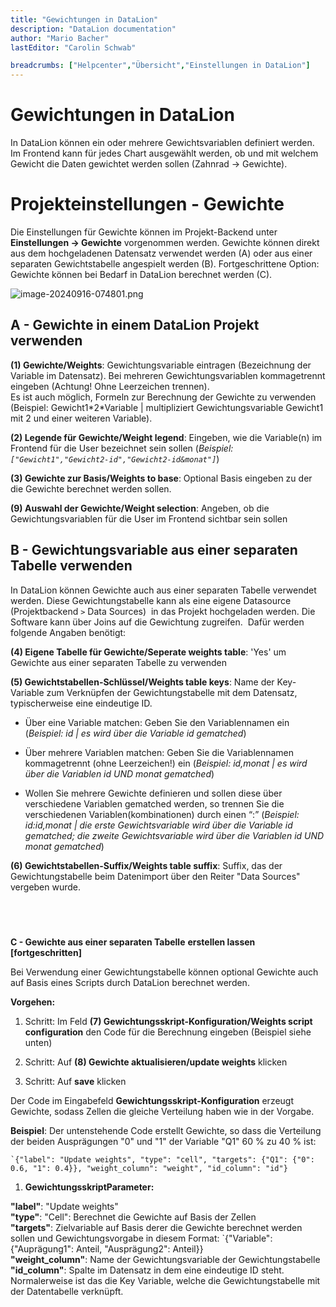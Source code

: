 ```yaml
---
title: "Gewichtungen in DataLion"
description: "DataLion documentation"
author: "Mario Bacher"
lastEditor: "Carolin Schwab"

breadcrumbs: ["Helpcenter","Übersicht","Einstellungen in DataLion"]
---
```


# Gewichtungen in DataLion

In DataLion können ein oder mehrere Gewichtsvariablen definiert werden. Im Frontend kann für jedes Chart ausgewählt werden, ob und mit welchem Gewicht die Daten gewichtet werden sollen (Zahnrad → Gewichte).

# **Projekteinstellungen - Gewichte**

Die Einstellungen für Gewichte können im Projekt-Backend unter **Einstellungen → Gewichte** vorgenommen werden. Gewichte können direkt aus dem hochgeladenen Datensatz verwendet werden (A) oder aus einer separaten Gewichtstabelle angespielt werden (B). Fortgeschrittene Option: Gewichte können bei Bedarf in DataLion berechnet werden (C).

![image-20240916-074801.png](/img/83197958.png)

## **A - Gewichte in einem DataLion Projekt verwenden**

**(1) Gewichte/Weights**: Gewichtungsvariable eintragen (Bezeichnung der Variable im Datensatz). Bei mehreren Gewichtungsvariablen kommagetrennt eingeben (Achtung! Ohne Leerzeichen trennen).  
Es ist auch möglich, Formeln zur Berechnung der Gewichte zu verwenden (Beispiel: Gewicht1\*2\*Variable | multipliziert Gewichtungsvariable Gewicht1 mit 2 und einer weiteren Variable).

**(2) Legende für Gewichte/Weight legend**: Eingeben, wie die Variable(n) im Frontend für die User bezeichnet sein sollen (_Beispiel: `["Gewicht1","Gewicht2-id","Gewicht2-id&monat"]`_)

**(3) Gewichte zur Basis/Weights to base**: Optional Basis eingeben zu der die Gewichte berechnet werden sollen. 

**(9) Auswahl der Gewichte/Weight selection**: Angeben, ob die Gewichtungsvariablen für die User im Frontend sichtbar sein sollen 

## **B - Gewichtungsvariable aus einer separaten Tabelle verwenden**

In DataLion können Gewichte auch aus einer separaten Tabelle verwendet werden. Diese Gewichtungstabelle kann als eine eigene Datasource (Projektbackend `>` Data Sources)  in das Projekt hochgeladen werden. Die Software kann über Joins auf die Gewichtung zugreifen.  Dafür werden folgende Angaben benötigt:

**(4) Eigene Tabelle für Gewichte/Seperate weights table**: 'Yes' um Gewichte aus einer separaten Tabelle zu verwenden

**(5) Gewichtstabellen-Schlüssel/Weights table keys**: Name der Key-Variable zum Verknüpfen der Gewichtungstabelle mit dem Datensatz, typischerweise eine eindeutige ID.

-   Über eine Variable matchen: Geben Sie den Variablennamen ein (_Beispiel: id | es wird über die Variable id gematched_)
    
-   Über mehrere Variablen matchen: Geben Sie die Variablennamen kommagetrennt (ohne Leerzeichen!) ein (_Beispiel: id,monat | es wird über die Variablen id UND monat gematched_)
    
-   Wollen Sie mehrere Gewichte definieren und sollen diese über verschiedene Variablen gematched werden, so trennen Sie die verschiedenen Variablen(kombinationen) durch einen “:” (_Beispiel: id:id,monat | die erste Gewichtsvariable wird über die Variable id gematched; die zweite Gewichtsvariable wird über die Variablen id UND monat gematched_)
    

**(6) Gewichtstabellen-Suffix/Weights table suffix**: Suffix, das der Gewichtungstabelle beim Datenimport über den Reiter "Data Sources" vergeben wurde.

##    
**C - Gewichte aus einer separaten Tabelle** **erstellen lassen [fortgeschritten]**

Bei Verwendung einer Gewichtungstabelle können optional Gewichte auch auf Basis eines Scripts durch DataLion berechnet werden.

**Vorgehen:** 

1.  Schritt: Im Feld **(7) Gewichtungsskript-Konfiguration/Weights script configuration** den Code für die Berechnung eingeben (Beispiel siehe unten)
    
2.  Schritt: Auf **(8) Gewichte aktualisieren/update weights** klicken
    
3.  Schritt: Auf **save** klicken
    

Der Code im Eingabefeld **Gewichtungsskript-Konfiguration** erzeugt Gewichte, sodass Zellen die gleiche Verteilung haben wie in der Vorgabe.

**Beispiel**: Der untenstehende Code erstellt Gewichte, so dass die Verteilung der beiden Ausprägungen "0" und "1" der Variable "Q1" 60 % zu 40 % ist:

``
`{"label": "Update weights", "type": "cell", "targets": {"Q1": {"0": 0.6, "1": 0.4}}, "weight_column": "weight", "id_column": "id"}
``
1.  **GewichtungsskriptParameter:** 
    

**"label"**: "Update weights"  
**"type"**: "Cell": Berechnet die Gewichte auf Basis der Zellen  
**"targets"**: Zielvariable auf Basis derer die Gewichte berechnet werden sollen und Gewichtungsvorgabe in diesem Format: `{"Variable": {"Auprägung1": Anteil, "Ausprägung2": Anteil}}  
**"weight\_column"**: Name der Gewichtungsvariable der Gewichtungstabelle  
**"id\_column"**: Spalte im Datensatz in dem eine eindeutige ID steht. Normalerweise ist das die Key Variable, welche die Gewichtungstabelle mit der Datentabelle verknüpft.
